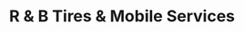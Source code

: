 ---
title: "R & B Tires & Mobile Services"
url: /saint-cloud/r-und-b-tires-und-mobile-services/
shop: Reifen
---